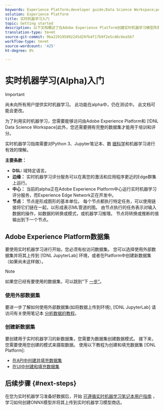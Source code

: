```yaml
---
keywords: Experience Platform;developer guide;Data Science Workspace;popular topics;Real time machine learning;
solution: Experience Platform
title: 实时机器学习入门
topic: Getting started
description: 以下文档概述了在Adobe Experience Platform创建实时机器学习模型所需的步骤。
translation-type: tm+mt
source-git-commit: 9ba229195892245d29fb4f17b9f2e5cd6c6ea567
workflow-type: tm+mt
source-wordcount: '425'
ht-degree: 0%

---
```



# 实时机器学习(Alpha)入门

>[!IMPORTANT]
>
>尚未向所有用户提供实时机器学习。 此功能在alpha中，仍在测试中。 此文档可能会更改。

为了利用实时机器学习，您需要能够访问由Adobe Experience Platform和 [!DNL Data Science Workspace]此外，您还需要拥有完整的数据集才能用于培训和评分。

实时机器学习指南需要对Python 3、Jupyter笔记本、数 [据科学](../jupyterlab/overview.md)和机器学习进行有效的理解。

**主要条款：**

- **DSL:** 域特定语言。
- **边缘：** 实时机器学习评分服务可以在离您的激活和应用程序更近的Edge群集上运行。
- **中心：** 当前的alpha正在Adobe Experience Platform中心运行实时机器学习评分服务，而Experience Edge Network正在开发中。
- **节点：** 节点是形成图形的基本单位。 每个节点都执行特定任务，可以使用链接将它们链在一起，以形成表示ML管道的图。 由节点执行的任务表示对输入数据的操作，如数据的转换或模式，或机器学习推理。 节点将转换或推断的值输出到下一个节点。

## Adobe Experience Platform数据集

要使用实时机器学习进行开始，您必须有权访问数据集。 您可以选择使用外部数据集并将其上传到 [!DNL JupyterLab] 环境，或者在Platform中创建新数据集（如果尚未这样做）。

>[!NOTE]
>
>如果您已经有要使用的数据集，可以跳到“下 [一步”](#next-steps)。

### 使用外部数据集

要进一步了解如何使用外部数据集(如将数据上传到环境), [!DNL JupyterLab] 请访问有关使用笔记本 [分析数据的教程](../jupyterlab/analyze-your-data.md#external-data)。

### 创建新数据集

要创建用于实时机器学习的新数据集，您需要为数据集创建数据模式。 接下来，您需要使用您创建的模式来摄取数据。 使用以下教程为创建和填充数据集 [!DNL Platform]:

- [在API中创建并填充数据集](../../catalog/datasets/create.md)
- [在UI中创建和填充数据集](../../ingestion/tutorials/ingest-batch-data.md)

## 后续步骤 {#next-steps}

在您为实时机器学习准备好数据后，开始 [可遵循实时机器学习笔记本用户指南](./rtml-authoring-notebook.md) ，学习如何创建ONNX模型并将其上传到实时机器学习模型商店。

